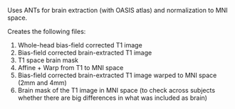Uses ANTs for brain extraction (with OASIS atlas) and normalization to MNI space.

Creates the following files:

1. Whole-head bias-field corrected T1 image 
2. Bias-field corrected brain-extracted T1 image
3. T1 space brain mask
4. Affine + Warp from T1 to MNI space
5. Bias-field corrected brain-extracted T1 image warped to MNI space (2mm and 4mm)
6. Brain mask of the T1 image in MNI space (to check across subjects whether there are big differences in what was included as brain)
